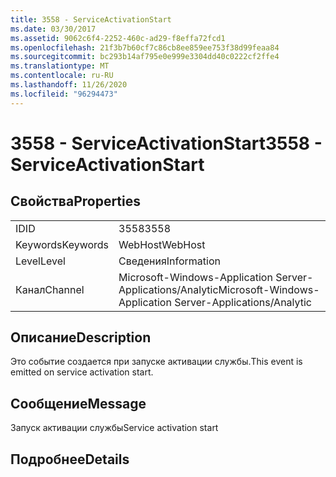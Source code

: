 ```yaml
---
title: 3558 - ServiceActivationStart
ms.date: 03/30/2017
ms.assetid: 9062c6f4-2252-460c-ad29-f8effa72fcd1
ms.openlocfilehash: 21f3b7b60cf7c86cb8ee859ee753f38d99feaa84
ms.sourcegitcommit: bc293b14af795e0e999e3304dd40c0222cf2ffe4
ms.translationtype: MT
ms.contentlocale: ru-RU
ms.lasthandoff: 11/26/2020
ms.locfileid: "96294473"
---
```

# <a name="3558---serviceactivationstart"></a><span data-ttu-id="5b60b-102">3558 - ServiceActivationStart</span><span class="sxs-lookup"><span data-stu-id="5b60b-102">3558 - ServiceActivationStart</span></span>

## <a name="properties"></a><span data-ttu-id="5b60b-103">Свойства</span><span class="sxs-lookup"><span data-stu-id="5b60b-103">Properties</span></span>  
  
|||  
|-|-|  
|<span data-ttu-id="5b60b-104">ID</span><span class="sxs-lookup"><span data-stu-id="5b60b-104">ID</span></span>|<span data-ttu-id="5b60b-105">3558</span><span class="sxs-lookup"><span data-stu-id="5b60b-105">3558</span></span>|  
|<span data-ttu-id="5b60b-106">Keywords</span><span class="sxs-lookup"><span data-stu-id="5b60b-106">Keywords</span></span>|<span data-ttu-id="5b60b-107">WebHost</span><span class="sxs-lookup"><span data-stu-id="5b60b-107">WebHost</span></span>|  
|<span data-ttu-id="5b60b-108">Level</span><span class="sxs-lookup"><span data-stu-id="5b60b-108">Level</span></span>|<span data-ttu-id="5b60b-109">Сведения</span><span class="sxs-lookup"><span data-stu-id="5b60b-109">Information</span></span>|  
|<span data-ttu-id="5b60b-110">Канал</span><span class="sxs-lookup"><span data-stu-id="5b60b-110">Channel</span></span>|<span data-ttu-id="5b60b-111">Microsoft-Windows-Application Server-Applications/Analytic</span><span class="sxs-lookup"><span data-stu-id="5b60b-111">Microsoft-Windows-Application Server-Applications/Analytic</span></span>|  
  
## <a name="description"></a><span data-ttu-id="5b60b-112">Описание</span><span class="sxs-lookup"><span data-stu-id="5b60b-112">Description</span></span>  

 <span data-ttu-id="5b60b-113">Это событие создается при запуске активации службы.</span><span class="sxs-lookup"><span data-stu-id="5b60b-113">This event is emitted on service activation start.</span></span>  
  
## <a name="message"></a><span data-ttu-id="5b60b-114">Сообщение</span><span class="sxs-lookup"><span data-stu-id="5b60b-114">Message</span></span>  

 <span data-ttu-id="5b60b-115">Запуск активации службы</span><span class="sxs-lookup"><span data-stu-id="5b60b-115">Service activation start</span></span>  
  
## <a name="details"></a><span data-ttu-id="5b60b-116">Подробнее</span><span class="sxs-lookup"><span data-stu-id="5b60b-116">Details</span></span>
